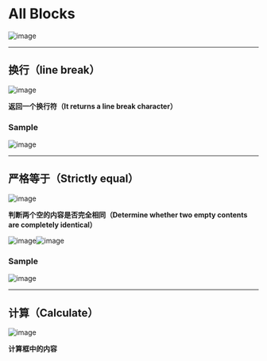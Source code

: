 # All Blocks
![image](https://github.com/user-attachments/assets/178ebf65-20b9-4447-8cc4-acb967e04a81)

---

## 换行（line break）
![image](https://github.com/user-attachments/assets/bbe32d6c-a472-4aed-8bc5-0cadf6e79726)

**返回一个换行符（It returns a line break character）**
### Sample
![image](https://github.com/user-attachments/assets/d5e6867a-db01-4fc1-b204-3ca44286e5e0)

---

## 严格等于（Strictly equal）
![image](https://github.com/user-attachments/assets/6f7ad8d3-c601-4b89-b7fa-a3b74b969b59)

**判断两个空的内容是否完全相同（Determine whether two empty contents are completely identical）**

![image](https://github.com/user-attachments/assets/da64569c-3972-48b9-ab12-3b03c4972165)![image](https://github.com/user-attachments/assets/5135b3ad-5634-41b8-8dc2-f0e768ebef7c)
### Sample
![image](https://github.com/user-attachments/assets/f2716c72-fd6b-4034-a3e4-06d6829dff09)

---

## 计算（Calculate）
![image](https://github.com/user-attachments/assets/ebd692cb-3db2-449b-9044-be872ee9286d)

**计算框中的内容**
